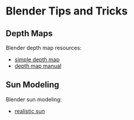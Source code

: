 # Blender Tips and Tricks

## Depth Maps

Blender depth map resources:
- [simple depth map](https://blendtut.wordpress.com/2011/03/09/how-to-make-a-depth-map/)
- [depth map manual](http://www.cs.tut.fi/kurssit/SGN-5406/vrlab2012/blender-manual.pdf)

## Sun Modeling

Blender sun modeling:
- [realistic sun](https://blender.stackexchange.com/questions/40987/how-to-make-a-sun-in-blender)
